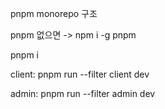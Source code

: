 pnpm monorepo 구조

pnpm 없으면 -> npm i -g pnpm

pnpm i 

client:
pnpm run --filter client dev

admin:
pnpm run --filter admin dev
